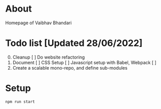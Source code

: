 # About
Homepage of Vaibhav Bhandari

# Todo list [Updated 28/06/2022]

0. Cleanup 
[ ] Do website refactoring
1. Document
[ ] CSS Setup
[ ] Javascript setup with Babel, Webpack
[ ] 
2. Create a scalable mono-repo, and define sub-modules

# Setup
```
npm run start
```